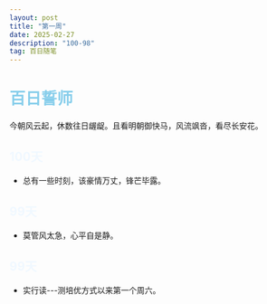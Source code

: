 ```yaml
---
layout: post
title: "第一周"
date: 2025-02-27 
description: "100-98"
tag: 百日随笔
---  
```


# <span style="color:skyblue">百日誓师</span>
今朝风云起，休数往日龌龊。且看明朝御快马，风流飒沓，看尽长安花。

## <span style="color:AliceBlue">100天</span>
* 总有一些时刻，该豪情万丈，锋芒毕露。
## <span style="color:AliceBlue">99天</span>
* 莫管风太急，心平自是静。
## <span style="color:AliceBlue">99天</span>
* 实行读---测培优方式以来第一个周六。

